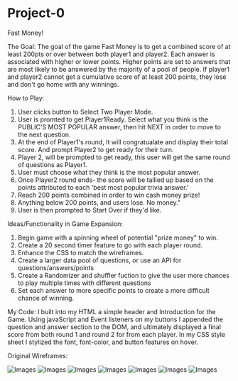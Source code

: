 # Project-0
Fast Money!

The Goal: 
The goal of the game Fast Money is to get a combined score of at least 200pts or over between both player1 and player2. Each answer is associated with higher or lower points. Higher points are set to answers that are most likely to be answered by the majority of a pool of people. If player1 and player2 cannot get a cumulative score of at least 200 points, they lose and don't go home with any winnings. 

How to Play:
1. User clicks button to Select Two Player Mode.
2. User is promted to get Player1Ready. Select what you think is the PUBLIC'S MOST POPULAR answer, then hit NEXT in order to move to the next question. 
3. At the end of Player1's round, It will congratualate and display their total score. And prompt Player2 to get ready for their turn.
4. Player 2, will be prompted to get ready, this user will get the same round of questions as Player1.
5. User must choose what they think is the most popular answer.  
6. Once Player2 round ends- the score will be tallied up based on the points attributed to each 'best most popular trivia answer.' 
7. Reach 200 points combined in order to win cash money prize! 
8. Anything below 200 points, and users lose. No money."
9. User is then prompted to Start Over if they'd like.

Ideas/Functionality in Game Expansion:
1. Begin game with a spinning wheel of potential "prize money" to win.
2. Create a 20 second timer feature to go with each player round. 
3. Enhance the CSS to match the wireframes. 
4. Create a larger data pool of questions, or use an API for questions/answers/points
5. Create a Randomizer and shuffler fuction to give the user more chances to play multiple times with different questions
6. Set each answer to more specific points to create a more difficult chance of winning. 

My Code: 
I built into my HTML a simple header and Introduction for the Game. Using javaScript and Event listeners on my buttons I appended the question and answer section to the DOM, and ultimately displayed a final score from both round 1 and round 2 for from each player. In my CSS style sheet I stylized the font, font-color, and button features on hover. 

Original Wireframes:

![Images](Images/wire-frame-1.JPG) 
![Images](Images/wire-frame-2.JPG) 
![Images](Images/wire-frame-3.JPG) 
![Images](Images/wire-frame-4.JPG) 
![Images](Images/wire-frame-5.JPG) 
![Images](Images/wire-frame-6.JPG)
![Images](Images/wire-frame-7.JPG) 
